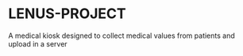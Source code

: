 # LENUS-PROJECT
A medical kiosk designed to collect medical values from patients and upload in a server
